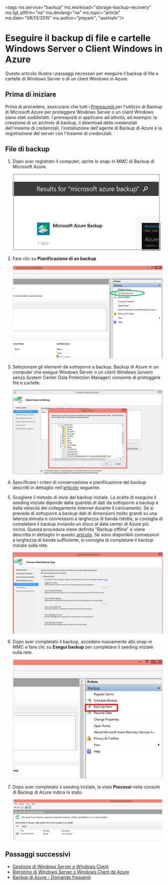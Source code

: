 <properties
   pageTitle="Eseguire il backup di file e cartelle Windows Server o Client Windows in Azure | Microsoft Azure"
   description="Informazioni su come eseguire operazioni di backup in Azure da un computer che esegue Windows Server o un client Windows."
   services="backup"
   documentationCenter=""
   authors="aashishr"
   manager="jwhit"
   editor=""/>

<tags ms.service="backup" ms.workload="storage-backup-recovery" ms.tgt_pltfrm="na" ms.devlang="na" ms.topic="article" ms.date="08/13/2015" ms.author="jimpark"; "aashishr"/>

# Eseguire il backup di file e cartelle Windows Server o Client Windows in Azure
Questo articolo illustra i passaggi necessari per eseguire il backup di file e cartelle di Windows Server o di un client Windows in Azure.

## Prima di iniziare
Prima di procedere, assicurarsi che tutti i [Prerequisiti ](backup-configure-vault.md#before-you-start) per l'utilizzo di Backup di Microsoft Azure per proteggere Windows Server o un client Windows siano stati soddisfatti. I prerequisiti si applicano ad attività, ad esempio: la creazione di un archivio di backup, il download delle credenziali dell'insieme di credenziali, l'installazione dell'agente di Backup di Azure e la registrazione del server con l'insieme di credenziali.

## File di backup
1. Dopo aver registrato il computer, aprire lo snap-in MMC di Backup di Microsoft Azure.

    ![Risultato della ricerca](./media/backup-azure-backup-windows-server/result.png)

2. Fare clic su **Pianificazione di un backup**

    ![Pianificazione di un backup](./media/backup-azure-backup-windows-server/schedulebackup.png)

3. Selezionare gli elementi da sottoporre a backup. Backup di Azure in un computer che esegue Windows Server o un client Windows (ovvero senza System Center Data Protection Manager) consente di proteggere file e cartelle.

    ![Elementi da sottoporre a backup](./media/backup-azure-backup-windows-server/items.png)

4. Specificare i criteri di conservazione e pianificazione del backup descritti in dettaglio nell'[articolo](backup-azure-backup-cloud-as-tape.md) seguente.

5. Scegliere il metodo di invio del backup iniziale. La scelta di eseguire il seeding iniziale dipende dalla quantità di dati da sottoporre a backup e dalla velocità del collegamento Internet durante il caricamento. Se si prevede di sottoporre a backup dati di dimensioni molto grandi su una latenza elevata e connessioni a larghezza di banda ridotta, si consiglia di completare il backup inviando un disco al data center di Azure più vicino. Questa procedura viene definita "Backup offline" e viene descritta in dettaglio in questo [articolo](backup-azure-backup-import-export.md). Se sono disponibili connessioni a larghezza di banda sufficiente, si consiglia di completare il backup iniziale sulla rete.

    ![Backup iniziale](./media/backup-azure-backup-windows-server/initialbackup.png)

6. Dopo aver completato il backup, accedere nuovamente allo snap-in MMC e fare clic su **Esegui backup** per completare il seeding iniziale sulla rete.

    ![Esegui backup ora](./media/backup-azure-backup-windows-server/backupnow.png)

7. Dopo aver completato il seeding iniziale, la vista **Processi** nella console di Backup di Azure indica lo stato.

    ![Completamento infrarossi](./media/backup-azure-backup-windows-server/ircomplete.png)

## Passaggi successivi
- [Gestione di Windows Server o Windows Client](backup-azure-manage-windows-server.md)
- [Ripristino di Windows Server o Windows Client da Azure](backup-azure-restore-windows-server.md)
- [Backup di Azure - Domande frequenti](backup-azure-backup-faq.md)

<!---HONumber=August15_HO8-->